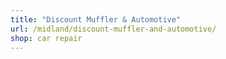 ```yaml
---
title: "Discount Muffler & Automotive"
url: /midland/discount-muffler-and-automotive/
shop: car repair
---
```

